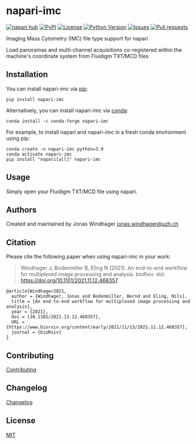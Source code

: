 # napari-imc

[![napari hub](https://img.shields.io/endpoint?url=https://api.napari-hub.org/shields/napari-imc)](https://napari-hub.org/plugins/napari-imc)
[![PyPI](https://img.shields.io/pypi/v/napari-imc.svg?color=green)](https://pypi.org/project/napari-imc)
[![License](https://img.shields.io/pypi/l/napari-imc.svg?color=green)](https://github.com/BodenmillerGroup/napari-imc/raw/main/LICENSE)
[![Python Version](https://img.shields.io/pypi/pyversions/napari-imc.svg?color=green)](https://python.org)
[![Issues](https://img.shields.io/github/issues/BodenmillerGroup/napari-imc)](https://github.com/BodenmillerGroup/napari-imc/issues)
[![Pull requests](https://img.shields.io/github/issues-pr/BodenmillerGroup/napari-imc)](https://github.com/BodenmillerGroup/napari-imc/pulls)

Imaging Mass Cytometry (IMC) file type support for napari

Load panoramas and multi-channel acquisitions co-registered within the machine's coordinate system from Fluidigm TXT/MCD files

## Installation

You can install napari-imc via [pip](https://pypi.org/project/pip/):

    pip install napari-imc
    
Alternatively, you can install napari-imc via [conda](https://conda.io/):

    conda install -c conda-forge napari-imc
    
For example, to install napari and napari-imc in a fresh conda environment using pip:

    conda create -n napari-imc python=3.9
    conda activate napari-imc
    pip install "napari[all]" napari-imc
    
## Usage

Simply open your Fluidigm TXT/MCD file using napari.

## Authors

Created and maintained by Jonas Windhager [jonas.windhager@uzh.ch](mailto:jonas.windhager@uzh.ch)

## Citation

Please cite the following paper when using napari-imc in your work:

> Windhager J, Bodenmiller B, Eling N (2021). An end-to-end workflow for multiplexed image processing and analysis. bioRxiv. doi: https://doi.org/10.1101/2021.11.12.468357.

    @article{Windhager2021,
      author = {Windhager, Jonas and Bodenmiller, Bernd and Eling, Nils},
      title = {An end-to-end workflow for multiplexed image processing and analysis},
      year = {2021},
      doi = {10.1101/2021.11.12.468357},
      URL = {https://www.biorxiv.org/content/early/2021/11/13/2021.11.12.468357},
      journal = {bioRxiv}
    }

## Contributing

[Contributing](https://github.com/BodenmillerGroup/napari-imc/blob/main/CONTRIBUTING.md)

## Changelog

[Changelog](https://github.com/BodenmillerGroup/napari-imc/blob/main/CHANGELOG.md)

## License

[MIT](https://github.com/BodenmillerGroup/napari-imc/blob/main/LICENSE.md)
